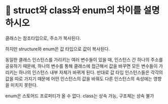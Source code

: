 #  🐥 struct와 class와 enum의 차이를 설명하시오



클래스는 참조타입으로, 주소가 복사된다.

하지만 structure와 enum은 값 타입으로 값이 복사된다.



동일한 클래스 인스턴스를 가리키는 여러 변수들이 있을 때, 인스턴스 간 하나의 주소를 공유하기 때문에, 하나의 변수를 통해 클래스에 접근해서 값을 바꾸면 모든 변수들이 가리키는 하나의 인스턴스 내부 자체가 바뀌게 된다. 반대로 값 타입 인스턴스들은 각각의 값을 따로 가지기 때문에 어떤 인스턴스의 값을 바꿔도 다른 인스턴스의 속성에는 영향을 미치지 못한다.


enum은 스토어드 프로퍼티가 올 수 없다.
class는 상속 가능, 구조체는 상속 불가
